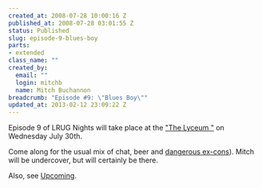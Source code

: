```yaml
--- 
created_at: 2008-07-28 10:00:16 Z
published_at: 2008-07-28 03:01:55 Z
status: Published
slug: episode-9-blues-boy
parts: 
- extended
class_name: ""
created_by: 
  email: ""
  login: mitchb
  name: Mitch Buchannon
breadcrumb: "Episode #9: \"Blues Boy\""
updated_at: 2013-02-12 23:09:22 Z
---
```


Episode 9 of LRUG Nights will take place at the ["The Lyceum "](http://www.beerintheevening.com/pubs/s/69/694/Lyceum/Strand) on Wednesday July 30th.

Come along for the usual mix of chat, beer and [dangerous ex-cons](http://url.ie/ii3)). Mitch will be undercover, but will certainly be there.

Also, see [Upcoming](http://upcoming.yahoo.com/event/911632/).
